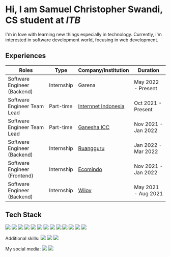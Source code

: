 # Hi, I am Samuel Christopher Swandi, CS student at *ITB*
 I'm in love with learning new things especially in technology. Currently, i'm interested in software development world, focusing in web development.
 
## Experiences
| Roles | Type | Company/Institution | Duration |
| --- | --- | --- | --- |
| Software Engineer (Backend) | Internship | Garena | May 2022 - Present |
| Software Engineer Team Lead | Part-time | [Internnet Indonesia](http://www.internnetindonesia.com/) | Oct 2021 - Present |
| Software Engineer Team Lead | Part-time | [Ganesha ICC](https://www.ganeshaicc.web.id/) | Nov 2021 - Jan 2022 |
| Software Engineer (Backend) | Internship | [Ruangguru](https://www.ruangguru.com/) | Jan 2022 - Mar 2022 |
| Software Engineer (Frontend) | Internship | [Ecomindo](https://www.ecomindo.com/) | Nov 2021 - Jan 2022 |
| Software Engineer (Backend) | Internship | [Wilov](https://wilov.co.id/) | May 2021 - Aug 2021 |
 
## Tech Stack
<img src="https://img.shields.io/badge/go-%2300ADD8.svg?style=for-the-badge&logo=go&logoColor=black" /> <img src="https://img.shields.io/badge/JavaScript-F7DF1E?style=for-the-badge&logo=javascript&logoColor=black" />
<img src="https://img.shields.io/badge/Python-FFD43B?style=for-the-badge&logo=python&logoColor=white" /> 
<img src="https://img.shields.io/badge/-NEXT.JS-000000?logo=next-dot-js&style=for-the-badge" />
<img src="https://img.shields.io/badge/React-20232A?style=for-the-badge&logo=react&logoColor=white" />
<img src="https://img.shields.io/badge/HTML5-E34F26?style=for-the-badge&logo=html5&logoColor=white" />
<img src="https://img.shields.io/badge/CSS3-1572B6?style=for-the-badge&logo=css3&logoColor=white" />
<img src="https://img.shields.io/badge/figma-%23F24E1E.svg?style=for-the-badge&logo=figma&logoColor=white" />
<img src="https://img.shields.io/badge/Express.js-000000?style=for-the-badge&logo=express&logoColor=white" />
<img src="https://img.shields.io/badge/Node.js-43853D?style=for-the-badge&logo=node.js&logoColor=white" />
<img src="https://img.shields.io/badge/C%2B%2B-00599C?style=for-the-badge&logo=c%2B%2B&logoColor=white" />
<img src="https://img.shields.io/badge/c-%2300599C.svg?style=for-the-badge&logo=c&logoColor=white" />
<img src="https://img.shields.io/badge/java-%23ED8B00.svg?style=for-the-badge&logo=java&logoColor=white" />

Additional skills:
<img src="https://aleen42.github.io/badges/src/photoshop.svg?style=for-the-badge&logo=appveyor" />
<img src="https://aleen42.github.io/badges/src/after_effects.svg?style=for-the-badge&logo=appveyor" />
<img src="https://aleen42.github.io/badges/src/premiere.svg?style=for-the-badge&logo=appveyor" />

My social media:
[<img src="https://img.shields.io/badge/LinkedIn-0077B5?style=for-the-badge&logo=linkedin&logoColor=white" />](https://www.linkedin.com/in/samuelswandi/)
[<img src="https://img.shields.io/badge/Instagram-E4405F?style=for-the-badge&logo=instagram&logoColor=white" />](https://www.instagram.com/samuelswandi/)
